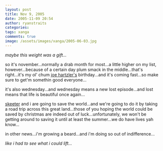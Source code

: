 ```yaml
---
layout: post
title: Nov 9, 2005
date: 2005-11-09 20:54
author: ryanstraits
categories:
tags: xanga
comments: true
image: /assets/images/xanga/2005-06-03.jpg
---
```

<em>maybe this weight was a gift...</em>

<!-- break -->

so it's november...normally a drab month for most...a little higher on my list, however...because of a certain day plum smack in the middle...that's right...it's my ol' chum <a href="http://www.xanga.com/averagejoe" target="_new">joe hartzler's</a> birthday...and it's coming fast...so make sure to get'm somethin good everyone...

it's also wednesday...and wednesday means a new lost episode...and lost means that life is beautiful once again...

<a href="http://www.xanga.com/god_save_the_fool" target="_new">skeeter</a> and i are going to save the world...and we're going to do it by taking a road trip across this great land...those of you hoping the world could be saved by christmas are indeed out of luck...unfortunately, we won't be getting around to saving it until at least the summer...we do have lives yah know...

in other news...i'm growing a beard...and i'm doing so out of indifference...

<em>like i had to see what i could lift...</em>

